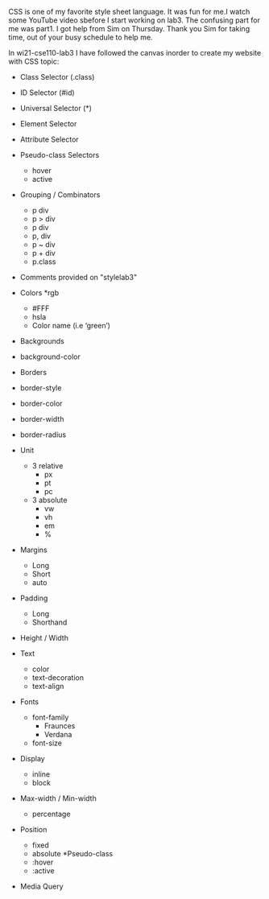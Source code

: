 CSS is one of my favorite style sheet language. It was fun for me.I watch some YouTube video sbefore I start working on lab3. 
The confusing part for me was part1. I got help from Sim on Thursday. Thank you Sim for taking time, out of your busy schedule to help me. 

In wi21-cse110-lab3 I have followed the canvas inorder to create my website with CSS topic: 

* Class Selector (.class)

* ID Selector (#id)

* Universal Selector (*)

* Element Selector

* Attribute Selector

* Pseudo-class Selectors
  * hover
  * active
  
* Grouping / Combinators
  * p div
  * p > div
  * p div
  * p, div
  * p ~ div
  * p + div
  * p.class
  
* Comments provided on "stylelab3"
* Colors
  *rgb
  * #FFF
  * hsla
  * Color name (i.e ‘green’)
* Backgrounds
* background-color
* Borders
* border-style
* border-color
* border-width
* border-radius
* Unit
  * 3 relative 
    * px
    * pt
    * pc
  * 3 absolute
    * vw
    * vh
    * em
    * %
* Margins
  * Long
  * Short
  * auto
* Padding
  * Long 
  * Shorthand 
* Height / Width

* Text
  * color
  * text-decoration
  * text-align
* Fonts
  * font-family
    * Fraunces
    * Verdana
  * font-size
  
* Display
  * inline
  * block
* Max-width / Min-width
  * percentage
* Position
  * fixed
  * absolute
*Pseudo-class
  * :hover
  * :active
* Media Query 
  
  
